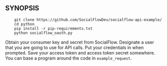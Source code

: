 ## SYNOPSIS

````
    git clone https://github.com/SocialFlowDev/socialflow-api-example/
    cd python
    pip install -r pip-requirements.txt
    python socialflow_oauth.py
````

Obtain your consumer key and secret from SocialFlow.
Designate a user that you are going to use for API calls.
Put your credentials in when prompted.
Save your access token and access token secret somewhere.
You can base a program around the code in ````example_request````.
